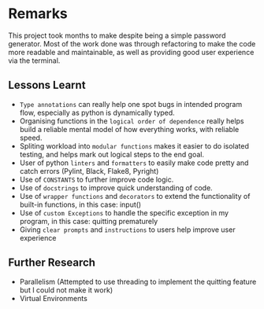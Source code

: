 # Remarks

This project took months to make despite being a simple password generator. Most of the work done was through refactoring to make the code more readable and maintainable, as well as providing good user experience via the terminal.

## Lessons Learnt

- `Type annotations` can really help one spot bugs in intended program flow, especially as python is dynamically typed.
- Organising functions in the `logical order of dependence` really helps build a reliable mental model of how everything works, with reliable speed.
- Spliting workload into `modular functions` makes it easier to do isolated testing, and helps mark out logical steps to the end goal.
- User of python `linters` and `formatters` to easily make code pretty and catch errors (Pylint, Black, Flake8, Pyright)
- Use of `CONSTANTS` to further improve code logic.
- Use of `docstrings` to improve quick understanding of code.
- Use of `wrapper functions` and `decorators` to extend the functionality of built-in functions, in this case: input()
- Use of `custom Exceptions` to handle the specific exception in my program, in this case: quitting prematurely
- Giving `clear prompts` and `instructions` to users help improve user experience

## Further Research

- Parallelism  (Attempted to use threading to implement the quitting feature but I could not make it work)
- Virtual Environments

